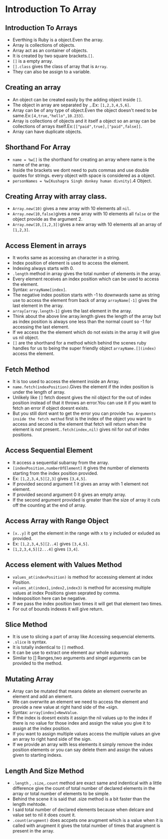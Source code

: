 # Introduction To Array

 ## Introduction To Arrays
  - Everthing is Ruby is a object.Even the array.
  - Array is collections of objects.
  - Array act as an container of objects.
  - It is created by two square brackets.`[]`.
  - `[]` is a empty array.
  - `[].class` gives the class of array that is `Array`.
  - They can also be assign to a variable.

 ## Creating an array
  - An object can be created easily by the adding object inside `[]`.
  - The object in array are separated by `,`.Ex: `[1,2,3,4,5,6]`.
  - Array can be of any type of object.Even the object doesn't need to be same.Ex:`[4,true,"hello",10.233]`.
  - Array is collections of objects and it itself a object so an array can be collections of arrays itself.Ex:`[["paid",true],["paid",false]]`.
  - Array can have duplicate objects.

 ## Shorthand For Array
  - `name = %w[]` is the shorthand for creating an array where name is the name of the array.
  - Inside the brackets we dont need to puts commas and use double quotes for strings. every object with space is considered as a object.
  - `personNames = %w[Kushagra Singh donkey human divnity]`.4 Object.

 ## Creating Array with array class.
  - `Array.new(10)` gives a new array with 10 elements all `nil`.
  - `Array.new(10,false)`gives a new array with 10 elements all `false` or the object provide as the argument 2.
  - `Array.new(10,[1,2,3])`gives a new array with 10 elements all an array of `[1,2,3]`.

 ## Access Element in arrays
  - It works same as accessing an character in a string.
  - Index position of element is used to access the element.
  - Indexing always starts with 0.
  - `.length` method in array gives the total number of elements in the array.
  - Every element receives an index position which can be used to access the element.
  - Syntax: `arrayName[index]`.
  - The negative index position starts with -1 to downwards same as string use to access the element from back of array `arrayName[-1]` gives the last element in the array.
  - `array[array.length-1]` gives the last element in the array.
  - Think about the above line array.length gives the length of the array but as index position is always one less than the normal count so -1 for accessing the last element.
  - If we access the the element which do not exists in the array it will give us nil object.
  - `[]` are the shorthand for a method which behind the scenes ruby handles for us to being the super friendly object `arrayName.[](index)` access the element.

 ## Fetch Method
  - It is too used to access the element inside an Array.
  - `name.fetch(indexPosition)`.Gives the element if the index position is under the length of array.
  - Unlikely like `[]` fetch doesnt gives the nil object for the out of index position instead of that it throws an error.You can use it if you want to fetch an error if object doesnt exists.
  - But you still dont want to get the error you can provide `Two Arguments inside the fetch method` first is the index of the object you want to access and second is the element that fetch will return when the element is not present.`.fetch(index,nil)` gives nil for out of index positions.

 ## Access Sequential Element
  - It access a sequential subarray from the array.
  - `[indexPosition,numberOfElement]` it gives the number of elements starting from the index position provided.
  - Ex: `[1,2,3,4,5][2,3]` gives `[3,4,5]`.
  - If provided second argument 1 it gives an array with 1 element not element.
  - If provided second argument 0 it gives an empty array.
  - If the second argument provided is greater than the size of array it cuts off the counting at the end of array.

 ## Access Array with Range Object
  - `[x..y]` it get the element in the range with x to y included or exluded as provided.
  - Ex: `[1,2,3,4,5][2..4]` gives `[3,4,5]`.
  - `[1,2,3,4,5][2...4]` gives `[3,4]`.

 ## Access element with Values Method
  - `values_at(indexPosition)` is method for accessing element at index Position.
  - `values_at(index1,index2,index3)` is method for accessing multiple values at index Positions given seprated by comma.
  - Indexposition here can be negative.
  - If we pass the index position two times it will get that element two times.
  - For out of bounds indexes it will give return.

 ## Slice Method
  - It is use to slicing a part of array like Accessing sequencial elements.
  - `.slice` is syntax.
  - It is totally indentical to `[]` method.
  - It can be use to extract one element aur whole subarray.
  - Similar to [] Ranges,two arguments and singel arguments can be provided to the method.

 ## Mutating Array
  - Array can be mutated that means delete an element overwrite an element and add an element.
  - We can overwrite an element we need to access the element and provide a new value at right hand side of the `=`sign.
  - Syntax: `array[index]=NewValue`.
  - If the index is doesnt exists it assign the nil values up to the index if there is no value for those index and assign the value you give it to assign at the index position.
  - If you want to assign multiple values access the multiple values an give an array to right hand side of the sign.
  - If we provide an array with less elements it simply remove the index position elements or you can say delete them and assign the values given to starting indexs.

 ## Length And Size Method
  - `.length` , `.size`,`.count` method are exact same and indentical with a little difference give the count of total number of declared elements in the array or total number of elements to be simple.
  - Behind the scene it is said that .size method is a bit faster than the length mehtode.
  - I said total number of declared elements because when delcare and value set to nil it does count it.
  - `.count(arugment)` does accpets one arugment which is a value when it is called with arugment it gives the total number of times that arugment is present in the array.